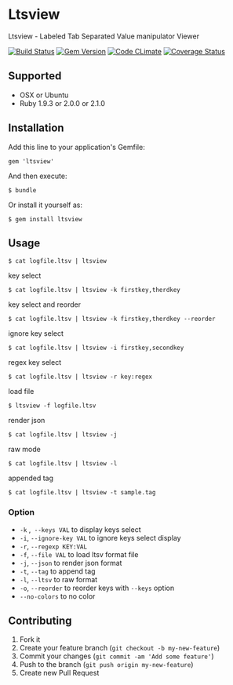 Ltsview
=================================================================

Ltsview - Labeled Tab Separated Value manipulator Viewer

[![Build Status](https://travis-ci.org/naoto/ltsview.png?branch=master)](https://travis-ci.org/naoto/ltsview)
[![Gem Version](https://badge.fury.io/rb/ltsview.png)](https://badge.fury.io/rb/ltsview)
[![Code CLimate](https://codeclimate.com/github/naoto/ltsview.png)](https://codeclimate.com/github/naoto/ltsview)
[![Coverage Status](https://coveralls.io/repos/naoto/ltsview/badge.png?branch=master)](https://coveralls.io/r/naoto/ltsview)


## Supported

 * OSX or Ubuntu
 * Ruby 1.9.3 or 2.0.0 or 2.1.0

## Installation

Add this line to your application's Gemfile:

    gem 'ltsview'

And then execute:

    $ bundle

Or install it yourself as:

    $ gem install ltsview

## Usage

    $ cat logfile.ltsv | ltsview

 key select

    $ cat logfile.ltsv | ltsview -k firstkey,therdkey

  key select and reorder

    $ cat logfile.ltsv | ltsview -k firstkey,therdkey --reorder

 ignore key select

    $ cat logfile.ltsv | ltsview -i firstkey,secondkey

 regex key select

    $ cat logfile.ltsv | ltsview -r key:regex

 load file

    $ ltsview -f logfile.ltsv

 render json

    $ cat logfile.ltsv | ltsview -j

 raw mode

    $ cat logfile.ltsv | ltsview -l 

 appended tag

    $ cat logfile.ltsv | ltsview -t sample.tag

### Option

 * `-k` ,` --keys VAL` to display keys select
 * `-i`, `--ignore-key VAL` to ignore keys select display
 * `-r`, `--regexp KEY:VAL` 
 * `-f`, `--file VAL` to load ltsv format file
 * `-j`, `--json` to render json format
 * `-t`, `--tag` to append tag
 * `-l`, `--ltsv`  to raw format
 * `-o`, `--reorder` to reorder keys with `--keys` option
 * `--no-colors` to no color

## Contributing

1. Fork it
2. Create your feature branch (`git checkout -b my-new-feature`)
3. Commit your changes (`git commit -am 'Add some feature'`)
4. Push to the branch (`git push origin my-new-feature`)
5. Create new Pull Request

